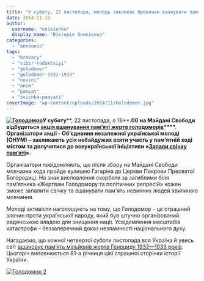 ```yaml
---
title: "У суботу, 22 листопада, молодь закликає бровачан вшанувати пам'ять жертв Голодомору"
date: 2014-11-19
author: 
  username: "onikienko"
  display_name: "Вікторія Оникієнко"
categories: 
  - "announce"
tags: 
  - "brovary"
  - "vibir-redaktsiyi"
  - "golodomor"
  - "golodomor-1932-1933"
  - "novini"
  - "onum"
  - "pamyat"
  - "svichka-pamyati"
coverImage: "wp-content/uploads/2014/11/Golodomor.jpg"
---
```


**[![Голодомор](https://mpz.brovary.org/wp-content/uploads/2014/11/Golodomor.jpg)](https://mpz.brovary.org/wp-content/uploads/2014/11/Golodomor.jpg)У суботу****, 22 листопада, о 16**.**00 на Майдані Свободи відбудеться [акція вшанування пам’**яті жертв голодоморів**](http://vk.com/event79767231)****. Організатори акції - Об’єднання незалежної української молоді (ОНУМ) – закликають усіх небайдужих взяти участь у пам’ятній ході містом та долучитися до всеукраїнської ініціативи «[Запали свічку пам’яті](http://www.pravda.com.ua/news/2014/11/17/7044503/)».**

Організатори повідомляють, що після збору на Майдані Свободи мовчазна хода пройде вулицею Гагаріна до Церкви Покрови Пресвятої Богородиці. На знак висловлення скорботи за загиблими біля пам’ятника «Жертвам Голодомору та політичних репресій» кожен зможе запалити свічку та вшанувати пам'ять невинних людей хвилиною мовчання.

Молоді активісти наголошують на тому, що Голодомор - це страшний злочин проти української народу, який був штучно організований радянською владою для знищення нації. Усвідомлення масштабів катастрофи – беззаперечний доказ незламності національного духу.

Нагадаємо, що кожної четвертої суботи листопада вся Україна й увесь світ [вшановує пам’ять мільйонів жертв Геноциду 1932—1933 років](http://uk.wikipedia.org/wiki/%D0%94%D0%B5%D0%BD%D1%8C_%D0%BF%D0%B0%D0%BC'%D1%8F%D1%82%D1%96_%D0%B6%D0%B5%D1%80%D1%82%D0%B2_%D0%B3%D0%BE%D0%BB%D0%BE%D0%B4%D0%BE%D0%BC%D0%BE%D1%80%D1%96%D0%B2). Цьогоріч виповнюється 81-а річниця цієї страшної сторінки історії України.

[![Голодомор 2](https://mpz.brovary.org/wp-content/uploads/2014/11/Golodomor-2.jpg)](https://mpz.brovary.org/wp-content/uploads/2014/11/Golodomor-2.jpg)
